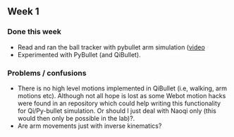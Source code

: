 ## Week 1
### Done this week
- Read and ran the ball tracker with pybullet arm simulation ([video ](https://drive.google.com/file/d/1QnhcysKL1fhK-SB1o6wS4MHmiphN7qrs/view?usp=sharing)
- Experimented with PyBullet (and QiBullet).

### Problems / confusions
- There is no high level motions implemented in QiBullet (i.e, walking, arm motions etc). Although not all hope is lost as some Webot motion hacks were found in an repository which could help writing this functionality for Qi/Py-bullet simulation. Or should I just deal with Naoqi only (this would then only be possible in the lab)?.
- Are arm movements just with inverse kinematics?
